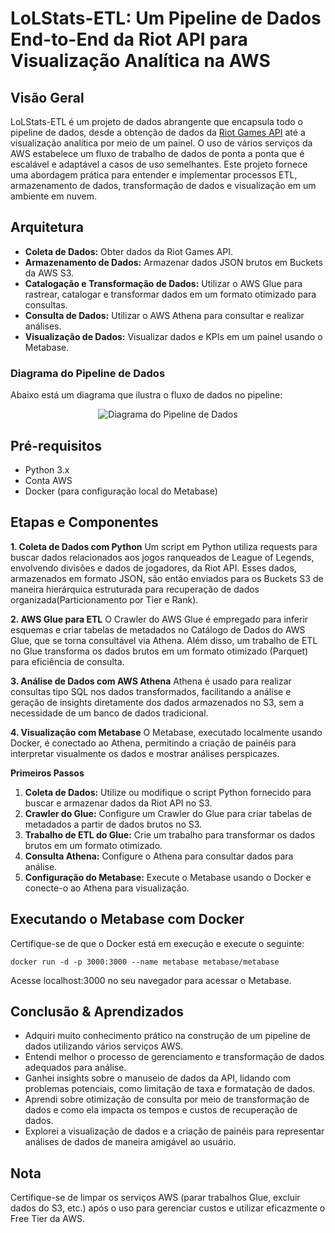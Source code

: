 # LoLStats-ETL: Um Pipeline de Dados End-to-End da Riot API para Visualização Analítica na AWS
## Visão Geral
LoLStats-ETL é um projeto de dados abrangente que encapsula todo o pipeline de dados, desde a obtenção de dados da [Riot Games API](https://developer.riotgames.com/apis) até a visualização analítica por meio de um painel. O uso de vários serviços da AWS estabelece um fluxo de trabalho de dados de ponta a ponta que é escalável e adaptável a casos de uso semelhantes. Este projeto fornece uma abordagem prática para entender e implementar processos ETL, armazenamento de dados, transformação de dados e visualização em um ambiente em nuvem.

## Arquitetura
- **Coleta de Dados:** Obter dados da Riot Games API.
- **Armazenamento de Dados:** Armazenar dados JSON brutos em Buckets da AWS S3.
- **Catalogação e Transformação de Dados:** Utilizar o AWS Glue para rastrear, catalogar e transformar dados em um formato otimizado para consultas.
- **Consulta de Dados:** Utilizar o AWS Athena para consultar e realizar análises.
- **Visualização de Dados:** Visualizar dados e KPIs em um painel usando o Metabase.

### Diagrama do Pipeline de Dados
Abaixo está um diagrama que ilustra o fluxo de dados no pipeline:

<p align="center">
<img src= "https://cdn.discordapp.com/attachments/712894029284769832/1159153735633739838/Pipeline.png?ex=651ed98a&is=651d880a&hm=764571b521bf1c8b3e944aecbaed094f8317782696b68194125018e82472acc4&" alt="Diagrama do Pipeline de Dados">
</p>

## Pré-requisitos
- Python 3.x
- Conta AWS
- Docker (para configuração local do Metabase)
## Etapas e Componentes
**1. Coleta de Dados com Python**
Um script em Python utiliza requests para buscar dados relacionados aos jogos ranqueados de League of Legends, envolvendo divisões e dados de jogadores, da Riot API. Esses dados, armazenados em formato JSON, são então enviados para os Buckets S3 de maneira hierárquica estruturada para recuperação de dados organizada(Particionamento por Tier e Rank).

**2. AWS Glue para ETL**
O Crawler do AWS Glue é empregado para inferir esquemas e criar tabelas de metadados no Catálogo de Dados do AWS Glue, que se torna consultável via Athena. Além disso, um trabalho de ETL no Glue transforma os dados brutos em um formato otimizado (Parquet) para eficiência de consulta.

**3. Análise de Dados com AWS Athena**
Athena é usado para realizar consultas tipo SQL nos dados transformados, facilitando a análise e geração de insights diretamente dos dados armazenados no S3, sem a necessidade de um banco de dados tradicional.

**4. Visualização com Metabase**
O Metabase, executado localmente usando Docker, é conectado ao Athena, permitindo a criação de painéis para interpretar visualmente os dados e mostrar análises perspicazes.

**Primeiros Passos**
1. **Coleta de Dados:** Utilize ou modifique o script Python fornecido para buscar e armazenar dados da Riot API no S3.
2. **Crawler do Glue:** Configure um Crawler do Glue para criar tabelas de metadados a partir de dados brutos no S3.
3. **Trabalho de ETL do Glue:** Crie um trabalho para transformar os dados brutos em um formato otimizado.
4. **Consulta Athena:** Configure o Athena para consultar dados para análise.
5. **Configuração do Metabase:** Execute o Metabase usando o Docker e conecte-o ao Athena para visualização.
## Executando o Metabase com Docker
Certifique-se de que o Docker está em execução e execute o seguinte:

`docker run -d -p 3000:3000 --name metabase metabase/metabase`

Acesse localhost:3000 no seu navegador para acessar o Metabase.

## Conclusão & Aprendizados
- Adquiri muito conhecimento prático na construção de um pipeline de dados utilizando vários serviços AWS.
- Entendi melhor o processo de gerenciamento e transformação de dados adequados para análise.
- Ganhei insights sobre o manuseio de dados da API, lidando com problemas potenciais, como limitação de taxa e formatação de dados.
- Aprendi sobre otimização de consulta por meio de transformação de dados e como ela impacta os tempos e custos de recuperação de dados.
- Explorei a visualização de dados e a criação de painéis para representar análises de dados de maneira amigável ao usuário.
## Nota
Certifique-se de limpar os serviços AWS (parar trabalhos Glue, excluir dados do S3, etc.) após o uso para gerenciar custos e utilizar eficazmente o Free Tier da AWS.
